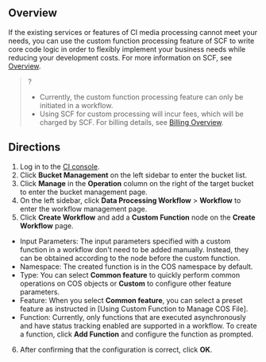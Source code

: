 ## Overview

If the existing services or features of CI media processing cannot meet your needs, you can use the custom function processing feature of SCF to write core code logic in order to flexibly implement your business needs while reducing your development costs. For more information on SCF, see [Overview](https://intl.cloud.tencent.com/document/product/583/9199).

>?
> - Currently, the custom function processing feature can only be initiated in a workflow.
> - Using SCF for custom processing will incur fees, which will be charged by SCF. For billing details, see [Billing Overview](https://intl.cloud.tencent.com/document/product/583/17299).
>

## Directions

1. Log in to the [CI console](https://console.cloud.tencent.com/ci).
2. Click **Bucket Management** on the left sidebar to enter the bucket list.
3. Click **Manage** in the **Operation** column on the right of the target bucket to enter the bucket management page.
4. On the left sidebar, click **Data Processing Workflow** > **Workflow** to enter the workflow management page.
5. Click **Create Workflow** and add a **Custom Function** node on the **Create Workflow** page.

 - Input Parameters: The input parameters specified with a custom function in a workflow don't need to be added manually. Instead, they can be obtained according to the node before the custom function.
 - Namespace: The created function is in the COS namespace by default.
 - Type: You can select **Common feature** to quickly perform common operations on COS objects or **Custom** to configure other feature parameters.
 - Feature: When you select **Common feature**, you can select a preset feature as instructed in [Using Custom Function to Manage COS File].
 - Function: Currently, only functions that are executed asynchronously and have status tracking enabled are supported in a workflow.
To create a function, click **Add Function** and configure the function as prompted.
6. After confirming that the configuration is correct, click **OK**.
